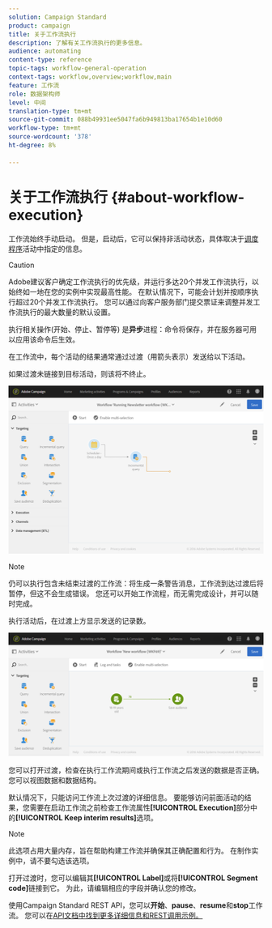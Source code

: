 ```yaml
---
solution: Campaign Standard
product: campaign
title: 关于工作流执行
description: 了解有关工作流执行的更多信息。
audience: automating
content-type: reference
topic-tags: workflow-general-operation
context-tags: workflow,overview;workflow,main
feature: 工作流
role: 数据架构师
level: 中间
translation-type: tm+mt
source-git-commit: 088b49931ee5047fa6b949813ba17654b1e10d60
workflow-type: tm+mt
source-wordcount: '378'
ht-degree: 8%

---
```



# 关于工作流执行 {#about-workflow-execution}

工作流始终手动启动。 但是，启动后，它可以保持非活动状态，具体取决于[调度程序](../../automating/using/scheduler.md)活动中指定的信息。

>[!CAUTION]
>
> Adobe建议客户确定工作流执行的优先级，并运行多达20个并发工作流执行，以始终如一地在您的实例中实现最高性能。 在默认情况下，可能会计划并按顺序执行超过20个并发工作流执行。 您可以通过向客户服务部门提交票证来调整并发工作流执行的最大数量的默认设置。

执行相关操作(开始、停止、暂停等) 是&#x200B;**异步**&#x200B;进程：命令将保存，并在服务器可用以应用该命令后生效。

在工作流中，每个活动的结果通常通过过渡（用箭头表示）发送给以下活动。

如果过渡未链接到目标活动，则该将不终止。

![](assets/wkf_execution_1.png)

>[!NOTE]
>
>仍可以执行包含未结束过渡的工作流：将生成一条警告消息，工作流到达过渡后将暂停，但这不会生成错误。 您还可以开始工作流程，而无需完成设计，并可以随时完成。

执行活动后，在过渡上方显示发送的记录数。

![](assets/wkf_transition_count.png)

您可以打开过渡，检查在执行工作流期间或执行工作流之后发送的数据是否正确。您可以视图数据和数据结构。

默认情况下，只能访问工作流上次过渡的详细信息。 要能够访问前面活动的结果，您需要在启动工作流之前检查工作流属性&#x200B;**[!UICONTROL Execution]**&#x200B;部分中的&#x200B;**[!UICONTROL Keep interim results]**&#x200B;选项。

>[!NOTE]
>
>此选项占用大量内存，旨在帮助构建工作流并确保其正确配置和行为。 在制作实例中，请不要勾选该选项。

打开过渡时，您可以编辑其&#x200B;**[!UICONTROL Label]**&#x200B;或将&#x200B;**[!UICONTROL Segment code]**&#x200B;链接到它。 为此，请编辑相应的字段并确认您的修改。

使用Campaign Standard REST API，您可以&#x200B;**开始**、**pause**、**resume**&#x200B;和&#x200B;**stop**&#x200B;工作流。 您可以在[API文档中找到更多详细信息和REST调用示例。](../../api/using/controlling-a-workflow.md)
